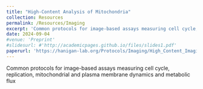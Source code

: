 ```yaml
---
title: "High-Content Analysis of Mitochondria"
collection: Resources
permalink: /Resources/Imaging
excerpt: 'Common protocols for image-based assays measuring cell cycle, replication, mitochondrial and plasma membrane dynamics and metabolic flux'
date: 2024-09-04
#venue: 'Preprint'
#slidesurl: #'http://academicpages.github.io/files/slides1.pdf'
paperurl: 'https://hanigan-lab.org/Protocols/Imaging/High_Content_Imaging_Protocols.docx'
---
```

Common protocols for image-based assays measuring cell cycle, replication, mitochondrial and plasma membrane dynamics and metabolic flux 